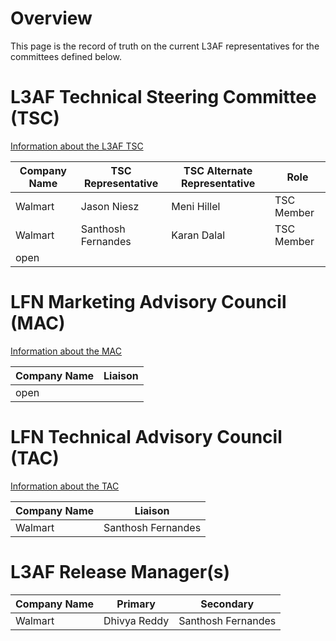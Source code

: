# Overview
This page is the record of truth on the current L3AF representatives for the committees defined below.

# L3AF Technical Steering Committee (TSC)
[Information about the L3AF TSC](https://github.com/l3af-project/governance/blob/main/docs/L3AF_technical_charter.md)

| Company Name | TSC Representative | TSC Alternate Representative | Role |
|--------------|--------------------|------------------------------|------|
| Walmart      | Jason Niesz | Meni Hillel | TSC Member |
| Walmart      | Santhosh Fernandes | Karan Dalal | TSC Member |
| open         |  | |  |

# LFN Marketing Advisory Council (MAC)
[Information about the MAC](https://wiki.lfnetworking.org/pages/viewpage.action?pageId=327912)

| Company Name | Liaison |
|--------------|---------|
| open         |  |

# LFN Technical Advisory Council (TAC)
[Information about the TAC](https://wiki.lfnetworking.org/pages/viewpage.action?pageId=327908)

| Company Name | Liaison |
|--------------|---------|
| Walmart | Santhosh Fernandes |

# L3AF Release Manager(s)
| Company Name | Primary | Secondary |
|--------------|---------|-----------|
| Walmart | Dhivya Reddy | Santhosh Fernandes |
